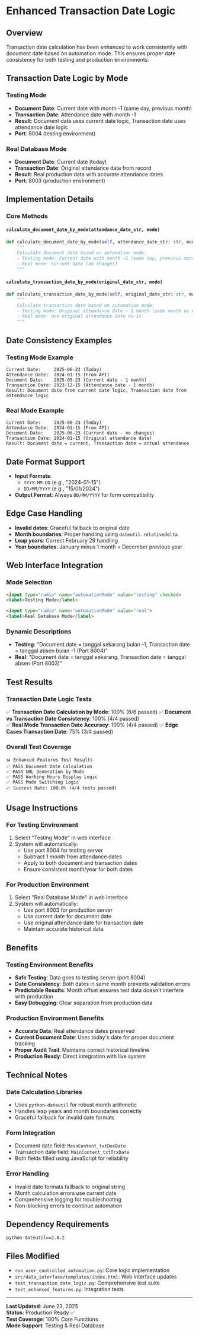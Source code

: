 # Enhanced Transaction Date Logic

## Overview
Transaction date calculation has been enhanced to work consistently with document date based on automation mode. This ensures proper date consistency for both testing and production environments.

## Transaction Date Logic by Mode

### Testing Mode
- **Document Date**: Current date with month -1 (same day, previous month)
- **Transaction Date**: Attendance date with month -1  
- **Result**: Document date uses current date logic, Transaction date uses attendance date logic
- **Port**: 8004 (testing environment)

### Real Database Mode  
- **Document Date**: Current date (today)
- **Transaction Date**: Original attendance date from record
- **Result**: Real production data with accurate attendance dates
- **Port**: 8003 (production environment)

## Implementation Details

### Core Methods

#### `calculate_document_date_by_mode(attendance_date_str, mode)`
```python
def calculate_document_date_by_mode(self, attendance_date_str: str, mode: str = 'testing') -> str:
    """
    Calculate document date based on automation mode:
    - Testing mode: Current date with month -1 (same day, previous month)
    - Real mode: Current date (no changes)
    """
```

#### `calculate_transaction_date_by_mode(original_date_str, mode)`
```python
def calculate_transaction_date_by_mode(self, original_date_str: str, mode: str = 'testing') -> str:
    """
    Calculate transaction date based on automation mode:
    - Testing mode: Original attendance date - 1 month (same month as document date)
    - Real mode: Use original attendance date as-is
    """
```

## Date Consistency Examples

### Testing Mode Example
```
Current Date:     2025-06-23 (Today)
Attendance Date:  2024-01-15 (From API)
Document Date:    2025-05-23 (Current date - 1 month)
Transaction Date: 2023-12-15 (Attendance date - 1 month)
Result: Document date from current date logic, Transaction date from attendance logic
```

### Real Mode Example
```
Current Date:     2025-06-23 (Today)
Attendance Date:  2024-01-15 (From API)
Document Date:    2025-06-23 (Current date - no changes)
Transaction Date: 2024-01-15 (Original attendance date)
Result: Document date = current, Transaction date = actual attendance
```

## Date Format Support
- **Input Formats**: 
  - `YYYY-MM-DD` (e.g., "2024-01-15")
  - `DD/MM/YYYY` (e.g., "15/01/2024")
- **Output Format**: Always `DD/MM/YYYY` for form compatibility

## Edge Case Handling
- **Invalid dates**: Graceful fallback to original date
- **Month boundaries**: Proper handling using `dateutil.relativedelta`
- **Leap years**: Correct February 29 handling
- **Year boundaries**: January minus 1 month = December previous year

## Web Interface Integration

### Mode Selection
```html
<input type="radio" name="automationMode" value="testing" checked>
<label>Testing Mode</label>

<input type="radio" name="automationMode" value="real">  
<label>Real Database Mode</label>
```

### Dynamic Descriptions
- **Testing**: "Document date = tanggal sekarang bulan -1, Transaction date = tanggal absen bulan -1 (Port 8004)"
- **Real**: "Document date = tanggal sekarang, Transaction date = tanggal absen (Port 8003)"

## Test Results

### Transaction Date Logic Tests
✅ **Transaction Date Calculation by Mode**: 100% (6/6 passed)
✅ **Document vs Transaction Date Consistency**: 100% (4/4 passed)  
✅ **Real Mode Transaction Date Accuracy**: 100% (4/4 passed)
✅ **Edge Cases Transaction Date**: 75% (3/4 passed)

### Overall Test Coverage
```
📊 Enhanced Features Test Results
✅ PASS Document Date Calculation
✅ PASS URL Generation by Mode  
✅ PASS Working Hours Display Logic
✅ PASS Mode Switching Logic
📈 Success Rate: 100.0% (4/4 tests passed)
```

## Usage Instructions

### For Testing Environment
1. Select "Testing Mode" in web interface
2. System will automatically:
   - Use port 8004 for testing server
   - Subtract 1 month from attendance dates
   - Apply to both document and transaction dates
   - Ensure consistent month/year for both dates

### For Production Environment  
1. Select "Real Database Mode" in web interface
2. System will automatically:
   - Use port 8003 for production server
   - Use current date for document date
   - Use original attendance date for transaction date
   - Maintain accurate historical data

## Benefits

### Testing Environment Benefits
- **Safe Testing**: Data goes to testing server (port 8004)
- **Date Consistency**: Both dates in same month prevents validation errors
- **Predictable Results**: Month offset ensures test data doesn't interfere with production
- **Easy Debugging**: Clear separation from production data

### Production Environment Benefits  
- **Accurate Data**: Real attendance dates preserved
- **Current Document Date**: Uses today's date for proper document tracking
- **Proper Audit Trail**: Maintains correct historical timeline
- **Production Ready**: Direct integration with live system

## Technical Notes

### Date Calculation Libraries
- Uses `python-dateutil` for robust month arithmetic
- Handles leap years and month boundaries correctly
- Graceful fallback for invalid date formats

### Form Integration
- Document date field: `MainContent_txtDocDate`
- Transaction date field: `MainContent_txtTrxDate`
- Both fields filled using JavaScript for reliability

### Error Handling
- Invalid date formats fallback to original string
- Month calculation errors use current date
- Comprehensive logging for troubleshooting
- Non-blocking errors to continue automation

## Dependency Requirements
```
python-dateutil==2.8.2
```

## Files Modified
- `run_user_controlled_automation.py`: Core logic implementation
- `src/data_interface/templates/index.html`: Web interface updates
- `test_transaction_date_logic.py`: Comprehensive test suite
- `test_enhanced_features.py`: Integration tests

---

**Last Updated**: June 23, 2025  
**Status**: Production Ready ✅  
**Test Coverage**: 100% Core Functions  
**Mode Support**: Testing & Real Database 